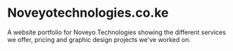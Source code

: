 # Noveyotechnologies.co.ke
A website portfolio for Noveyo Technologies showing the different services we offer, pricing and graphic design projects we've worked on.
